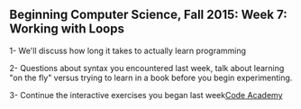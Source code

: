 ## Beginning Computer Science, Fall 2015: Week 7: Working with Loops

1- We'll discuss how long it takes to actually learn programming

2- Questions about syntax you encountered last week, talk about learning "on the fly" versus trying to learn in a book before you begin experimenting.

3- Continue the interactive exercises you began last week[Code Academy](https://www.codecademy.com/courses/javascript-beginner-en-NhsaT/2/1?curriculum_id=502d635ceda910000200293b#!/exercises/0)